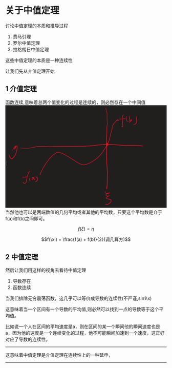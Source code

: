 # 关于中值定理
讨论中值定理的本质和推导过程

1. 费马引理
2. 罗尔中值定理
3. 拉格朗日中值定理

这些中值定理的本质是一种连续性

让我们先从介值定理开始

## 1 介值定理

函数连续,意味着总两个值变化的过程是连续的，则必然存在一个中间值
![alt text](image.png)
当然他也可以是两端数值的几何平均或者其他的平均数，只要这个平均数是介于f(a)和f(b)之间即可。

$$f(\xi) = \eta$$

$$f(\xi) = \frac{f(a) + f(b)}{2}(调几算方)$$

## 2 中值定理

然后让我们用这样的视角去看待中值定理

1. 导数存在
2. 函数连续

当我们排除无穷震荡函数，这几乎可以等价成导数的连续性(不严谨,sin1\x)

这意味着当一个区间有一个导数的平均值,则必然可以找到一点的导数等于这个平均值。

比如说一个人在区间的平均速度是a，则在区间的某一个瞬间他的瞬间速度也是a，因为他的速度是一个连续变化的过程，他不可能瞬间加速到一个速度，这正好对应了导数的连续性。

---

这意味着中值定理是介值定理在连续性上的一种延申，



---

